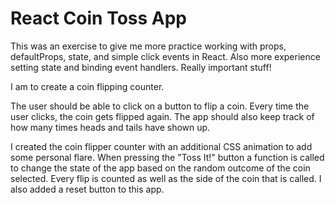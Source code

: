 # React Coin Toss App

This was an exercise to give me more practice working with props, defaultProps, state, and simple click events in React. Also more experience setting state and binding event handlers. Really important stuff!

I am to create a coin flipping counter.

The user should be able to click on a button to flip a coin. Every time the user clicks, the coin gets flipped again. The app should also keep track of how many times heads and tails have shown up.

I created the coin flipper counter with an additional CSS animation to add some personal flare. When pressing the "Toss It!" button a function is called to change the state of the app based on the random outcome of the coin selected. Every flip is counted as well as the side of the coin that is called. I also added a reset button to this app. 

